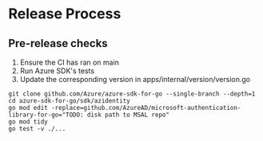 # Release Process

## Pre-release checks

1. Ensure the CI has ran on main
2. Run Azure SDK's tests
3. Update the corresponding version in apps/internal/version/version.go

```
git clone github.com/Azure/azure-sdk-for-go --single-branch --depth=1
cd azure-sdk-for-go/sdk/azidentity
go mod edit -replace=github.com/AzureAD/microsoft-authentication-library-for-go="TODO: disk path to MSAL repo"
go mod tidy
go test -v ./...
```
